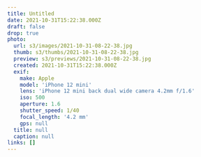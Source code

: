 ```yaml
---
title: Untitled
date: 2021-10-31T15:22:38.000Z
draft: false
drop: true
photo:
  url: s3/images/2021-10-31-08-22-38.jpg
  thumb: s3/thumbs/2021-10-31-08-22-38.jpg
  preview: s3/previews/2021-10-31-08-22-38.jpg
  created: 2021-10-31T15:22:38.000Z
  exif:
    make: Apple
    model: 'iPhone 12 mini'
    lens: 'iPhone 12 mini back dual wide camera 4.2mm f/1.6'
    iso: 500
    aperture: 1.6
    shutter_speed: 1/40
    focal_length: '4.2 mm'
    gps: null
  title: null
  caption: null
links: []
---
```

